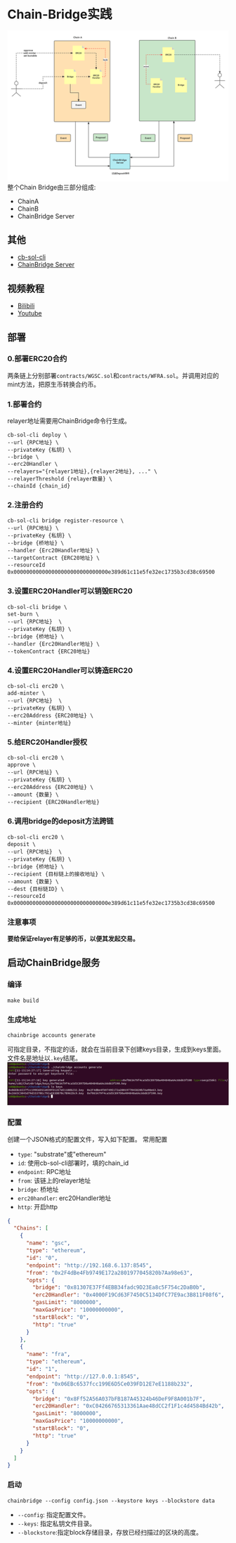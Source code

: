 # Chain-Bridge实践
![avatar](./docs/images/chainbridge.png)
整个Chain Bridge由三部分组成:
* ChainA
* ChainB
* ChainBridge Server

## 其他
* [cb-sol-cli](https://github.com/ChainSafe/chainbridge-deploy)
* [ChainBridge Server](https://github.com/ChainSafe/ChainBridge.git)

## 视频教程
* [Bilibili](https://www.bilibili.com/video/BV1Dv4y1m7WC/?vd_source=79484a601afa1e7d36a00ef527669e7e)
* [Youtube](https://www.youtube.com/watch?v=JJGlEaVOWD4)

## 部署
### 0.部署ERC20合约
两条链上分别部署`contracts/WGSC.sol`和`contracts/WFRA.sol`。并调用对应的mint方法，把原生币转换合约币。

### 1.部署合约
relayer地址需要用ChainBridge命令行生成。
```
cb-sol-cli deploy \
--url {RPC地址} \
--privateKey {私钥} \
--bridge \
--erc20Handler \
--relayers="{relayer1地址},{relayer2地址}, ..." \
--relayerThreshold {relayer数量} \
--chainId {chain_id}
```

### 2.注册合约
```
cb-sol-cli bridge register-resource \
--url {RPC地址} \
--privateKey {私钥} \
--bridge {桥地址} \
--handler {Erc20Handler地址} \
--targetContract {ERC20地址} \
--resourceId 0x000000000000000000000000000000e389d61c11e5fe32ec1735b3cd38c69500
```

### 3.设置ERC20Handler可以销毁ERC20
```
cb-sol-cli bridge \
set-burn \
--url {RPC地址}  \
--privateKey {私钥} \
--bridge {桥地址} \
--handler {Erc20Handler地址} \
--tokenContract {ERC20地址}
```

### 4.设置ERC20Handler可以铸造ERC20
```
cb-sol-cli erc20 \
add-minter \
--url {RPC地址}  \
--privateKey {私钥} \
--erc20Address {ERC20地址} \
--minter {minter地址}
```

### 5.给ERC20Handler授权
```
cb-sol-cli erc20 \
approve \
--url {RPC地址} \
--privateKey {私钥} \
--erc20Address {ERC20地址} \
--amount {数量} \
--recipient {ERC20Handler地址} 
```

### 6.调用bridge的deposit方法跨链
```
cb-sol-cli erc20 \
deposit \
--url {RPC地址}  \
--privateKey {私钥} \
--bridge {桥地址} \
--recipient {目标链上的接收地址} \
--amount {数量} \
--dest {目标链ID} \
--resourceId 0x000000000000000000000000000000e389d61c11e5fe32ec1735b3cd38c69500
```

### 注意事项
**要给保证relayer有足够的币，以便其发起交易。**

## 启动ChainBridge服务
### 编译
```
make build
```
### 生成地址
```
chainbrige accounts generate
```
可指定目录，不指定的话，就会在当前目录下创建keys目录，生成到keys里面。文件名是地址以`.key`结尾。
![avatar](./docs/images/gen_key.png)
### 配置
创建一个JSON格式的配置文件，写入如下配置。
常用配置
* `type`: "substrate"或"ethereum"
* `id`: 使用cb-sol-cli部署时，填的chain_id
* `endpoint`: RPC地址
* `from`: 该链上的relayer地址
* `bridge`: 桥地址
* `erc20handler`: erc20Handler地址
* `http`: 开启http
```json
{
  "Chains": [
    {
      "name": "gsc",
      "type": "ethereum",
      "id": "0",
      "endpoint": "http://192.168.6.137:8545",
      "from": "0x2F4dBe4Fb9749E172a2801977045820b7Aa98e63",
      "opts": {
        "bridge": "0x81307E37Ff4EBB34fadc9D23Ea8c5F754c2DaB0b",
        "erc20Handler": "0x4000F19Cd63F7450C5134DfC77E9ac3B811F08f6",
        "gasLimit": "8000000",
        "maxGasPrice": "10000000000",
        "startBlock": "0",
        "http": "true"
      }
    },
    {
      "name": "fra",
      "type": "ethereum",
      "id": "1",
      "endpoint": "http://127.0.0.1:8545",
      "from": "0x06EBc6537fcc199E6D5Ce039FD12E7eE1188b232",
      "opts": {
        "bridge": "0x8Ff52A56A037bFB187A45324b46DeF9F8A001b7F",
        "erc20Handler": "0xC04266765313361Aae48dCC2f1F1c4d4584Bd42b",
        "gasLimit": "8000000",
        "maxGasPrice": "10000000000",
        "startBlock": "0",
        "http": "true"
      }
    }
  ]
}
```
### 启动
```
chainbridge --config config.json --keystore keys --blockstore data
```
* `--config`: 指定配置文件。
* `--keys`: 指定私钥文件目录。
* `--blockstore`:指定block存储目录，存放已经扫描过的区块的高度。
